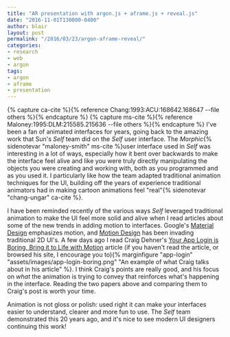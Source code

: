 ```yaml
---
title: "AR presentation with argon.js + aframe.js + reveal.js" 
date: "2016-11-01T130000-0400" 
author: blair
layout: post
permalink: "/2016/03/23/argon-aframe-reveal/"
categories:
- research
- web
- argon
tags:
- argon
- aframe
- presentation
---
```

{% capture ca-cite %}{% reference Chang:1993:ACU:168642.168647 --file others %}{% endcapture %}
{% capture ms-cite %}{% reference Maloney:1995:DLM:215585.215636 --file others %}{% endcapture %}
I've been a fan of animated interfaces for years, going back to the amazing work that Sun's _Self_ team did on the _Self_ user interface.  The _Morphic_{% sidenotevar "maloney-smith" ms-cite %}user interface used in _Self_ was interesting in a lot of ways, especially how it bent over backwards to make the interface feel alive and like you were truly directly manipulating the objects you were creating and working with, both as you programmed and as you used it. I particularly like how the team adapted traditional animation techniques for the UI, building off the years of experience traditional animators had in making cartoon animations feel "real"{% sidenotevar "chang-ungar" ca-cite %}.

I have been reminded recently of the various ways _Self_ leveraged traditional animation to make the UI feel more solid and alive when I read articles about some of the new trends in adding motion to interfaces. Google's [Material Design](https://www.google.com/design/spec/material-design/) emphasizes motion, and [Motion Design](http://thekineticui.com/so-what-is-motion-design/) has been invading traditional 2D UI's. A few days ago I read Craig Dehner's [Your App Login is Boring, Bring it to Life with Motion](https://blog.prototypr.io/your-app-login-is-boring-bring-it-to-life-with-motion-7ac2547d9c5f#.meydnr8pq) article (if you haven't read the article, or browsed his site, I encourage you to){% marginfigure "app-login" "assets/images/app-login-boring.png" "An example of what Craig talks about in his article" %}.  I think Craig's points are really good, and his focus on _what_ the animation is trying to convey that reinforces what's happening in the interface.  Reading the two papers above and comparing them to Craig's post is worth your time.

Animation is not gloss or polish: used right it can make your interfaces easier to understand, clearer and more fun to use.  The _Self_ team demonstrated this 20 years ago, and it's nice to see modern UI designers continuing this work!